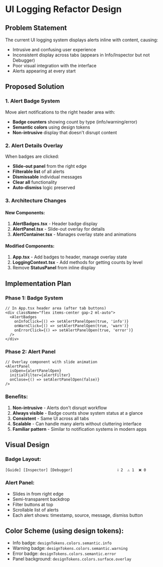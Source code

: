 # UI Logging Refactor Design

## Problem Statement

The current UI logging system displays alerts inline with content, causing:
- Intrusive and confusing user experience
- Inconsistent display across tabs (appears in Info/Inspector but not Debugger)
- Poor visual integration with the interface
- Alerts appearing at every start

## Proposed Solution

### 1. Alert Badge System
Move alert notifications to the right header area with:
- **Badge counters** showing count by type (info/warning/error)
- **Semantic colors** using design tokens
- **Non-intrusive** display that doesn't disrupt content

### 2. Alert Details Overlay
When badges are clicked:
- **Slide-out panel** from the right edge
- **Filterable list** of all alerts
- **Dismissable** individual messages
- **Clear all** functionality
- **Auto-dismiss** logic preserved

### 3. Architecture Changes

#### New Components:
1. **AlertBadges.tsx** - Header badge display
2. **AlertPanel.tsx** - Slide-out overlay for details
3. **AlertContainer.tsx** - Manages overlay state and animations

#### Modified Components:
1. **App.tsx** - Add badges to header, manage overlay state
2. **LoggingContext.tsx** - Add methods for getting counts by level
3. Remove **StatusPanel** from inline display

## Implementation Plan

### Phase 1: Badge System
```tsx
// In App.tsx header area (after tab buttons)
<div className="flex items-center gap-2 ml-auto">
  <AlertBadges 
    onInfoClick={() => setAlertPanelOpen(true, 'info')}
    onWarnClick={() => setAlertPanelOpen(true, 'warn')}
    onErrorClick={() => setAlertPanelOpen(true, 'error')}
  />
</div>
```

### Phase 2: Alert Panel
```tsx
// Overlay component with slide animation
<AlertPanel 
  isOpen={alertPanelOpen}
  initialFilter={alertFilter}
  onClose={() => setAlertPanelOpen(false)}
/>
```

### Benefits:
1. **Non-intrusive** - Alerts don't disrupt workflow
2. **Always visible** - Badge counts show system status at a glance
3. **Consistent** - Same UI across all tabs
4. **Scalable** - Can handle many alerts without cluttering interface
5. **Familiar pattern** - Similar to notification systems in modern apps

## Visual Design

### Badge Layout:
```
[Guide] [Inspector] [Debugger]                    ℹ️ 2  ⚠️ 1  ❌ 0
```

### Alert Panel:
- Slides in from right edge
- Semi-transparent backdrop
- Filter buttons at top
- Scrollable list of alerts
- Each alert shows: timestamp, source, message, dismiss button

## Color Scheme (using design tokens):
- Info badge: `designTokens.colors.semantic.info`
- Warning badge: `designTokens.colors.semantic.warning`
- Error badge: `designTokens.colors.semantic.error`
- Panel background: `designTokens.colors.surface.overlay`